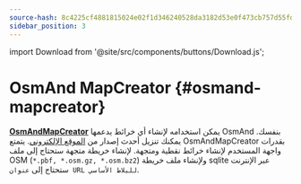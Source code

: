 ```yaml
---
source-hash: 8c4225cf4881815024e02f1d346240528da3182d53e0f473cb757d55fd61f6b9
sidebar_position: 3
---
```

import Download from '@site/src/components/buttons/Download.js';

# OsmAnd MapCreator {#osmand-mapcreator}


[**OsmAndMapCreator**](https://wiki.openstreetmap.org/wiki/OsmAndMapCreator) يمكن استخدامه لإنشاء أي خرائط يدعمها OsmAnd بنفسك. يمكنك تنزيل أحدث إصدار من [الموقع الإلكتروني](https://download.osmand.net/latest-night-build/OsmAndMapCreator-main.zip). يتمتع OsmAndMapCreator بقدرات واجهة المستخدم لإنشاء خرائط نقطية ومتجهة. لإنشاء خريطة متجهة ستحتاج إلى ملف OSM (`*.pbf, *.osm.gz, *.osm.bz2`) ولإنشاء ملف خريطة sqlite عبر الإنترنت ستحتاج إلى `عنوان URL للبلاط الأساسي`.

<Download link="https://download.osmand.net/latest-night-build/OsmAndMapCreator-main.zip"/>